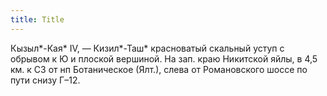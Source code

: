 ```yaml
---
title: Title
---
```


Кызыл*-Кая* IV, — Кизил*-Таш* красноватый скальный уступ с обрывом к Ю и плоской
вершиной. На зап. краю Никитской яйлы, в 4,5 км. к СЗ от нп Ботаническое (Ялт.),
слева от Романовского шоссе по пути снизу Г–12.
